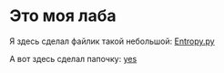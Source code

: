 # Это моя лаба


Я здесь сделал файлик такой небольшой: [Entropy.py](Entropy.py)

А вот здесь сделал папочку: [yes](test)

